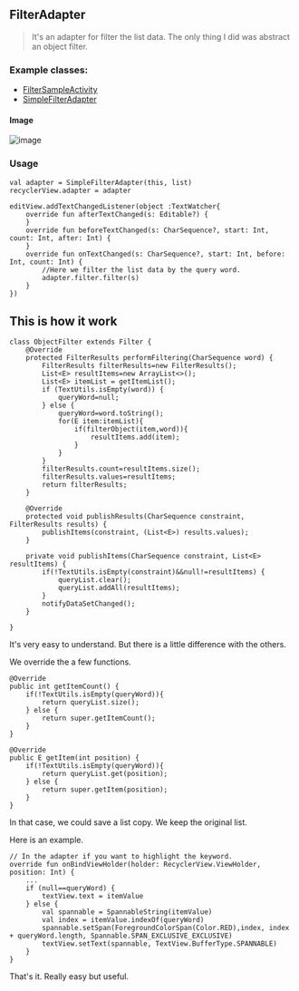 ## FilterAdapter

> It's an adapter for filter the list data. The only thing I did was abstract an object filter.

### Example classes:

* [FilterSampleActivity](app/src/main/java/com/cz/widget/recyclerview/sample/adapter/FilterSampleActivity.kt)
* [SimpleFilterAdapter](app/src/main/java/com/cz/widget/recyclerview/sample/adapter/impl/SimpleFilterAdapter.kt)

#### Image
![image](../image/filter_adapter.gif)

### Usage

```
val adapter = SimpleFilterAdapter(this, list)
recyclerView.adapter = adapter

editView.addTextChangedListener(object :TextWatcher{
    override fun afterTextChanged(s: Editable?) {
    }
    override fun beforeTextChanged(s: CharSequence?, start: Int, count: Int, after: Int) {
    }
    override fun onTextChanged(s: CharSequence?, start: Int, before: Int, count: Int) {
        //Here we filter the list data by the query word.
        adapter.filter.filter(s)
    }
})
```

## This is how it work

```
class ObjectFilter extends Filter {
    @Override
    protected FilterResults performFiltering(CharSequence word) {
        FilterResults filterResults=new FilterResults();
        List<E> resultItems=new ArrayList<>();
        List<E> itemList = getItemList();
        if (TextUtils.isEmpty(word)) {
            queryWord=null;
        } else {
            queryWord=word.toString();
            for(E item:itemList){
                if(filterObject(item,word)){
                    resultItems.add(item);
                }
            }
        }
        filterResults.count=resultItems.size();
        filterResults.values=resultItems;
        return filterResults;
    }

    @Override
    protected void publishResults(CharSequence constraint, FilterResults results) {
        publishItems(constraint, (List<E>) results.values);
    }

    private void publishItems(CharSequence constraint, List<E> resultItems) {
        if(!TextUtils.isEmpty(constraint)&&null!=resultItems) {
            queryList.clear();
            queryList.addAll(resultItems);
        }
        notifyDataSetChanged();
    }

}
```

It's very easy to understand. But there is a little difference with the others.

We override the a few functions.

```
@Override
public int getItemCount() {
    if(!TextUtils.isEmpty(queryWord)){
        return queryList.size();
    } else {
        return super.getItemCount();
    }
}

@Override
public E getItem(int position) {
    if(!TextUtils.isEmpty(queryWord)){
        return queryList.get(position);
    } else {
        return super.getItem(position);
    }
}
```

In that case, we could save a list copy. We keep the original list.

Here is an example.

```
// In the adapter if you want to highlight the keyword.
override fun onBindViewHolder(holder: RecyclerView.ViewHolder, position: Int) {
    ...
    if (null==queryWord) {
        textView.text = itemValue
    } else {
        val spannable = SpannableString(itemValue)
        val index = itemValue.indexOf(queryWord)
        spannable.setSpan(ForegroundColorSpan(Color.RED),index, index + queryWord.length, Spannable.SPAN_EXCLUSIVE_EXCLUSIVE)
        textView.setText(spannable, TextView.BufferType.SPANNABLE)
    }
}
```


That's it. Really easy but useful.

